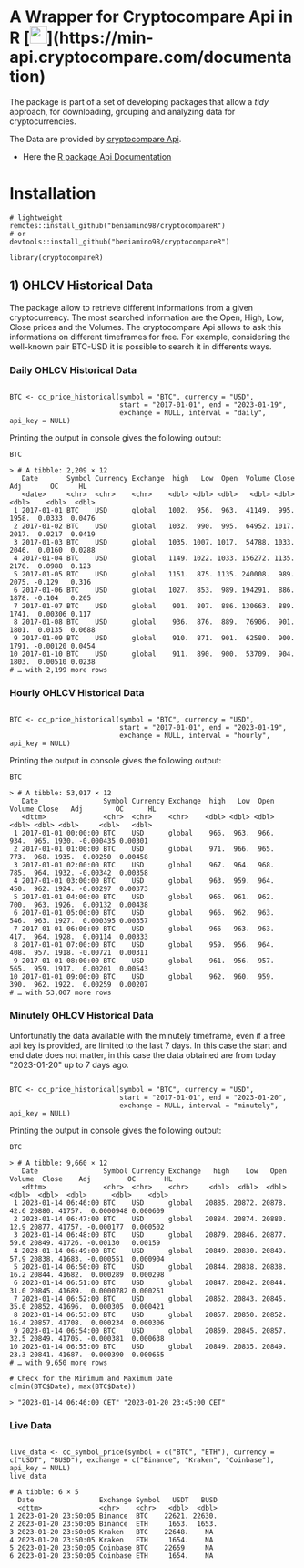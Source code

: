 <h1>A Wrapper for Cryptocompare Api in R [<img src="https://www.cryptocompare.com/media/20562/favicon.png?v=10" width=30 height=30 style="display: inline;">](https://min-api.cryptocompare.com/documentation)</h1>

The package is part of a set of developing packages that allow a *tidy* approach, for downloading, grouping and analyzing data for cryptocurrencies. 

The Data are provided by [cryptocompare Api](https://www.cryptocompare.com). 

- Here the [R package Api Documentation](https://beniamino98.github.io/cryptocompareR-docs/)


# Installation 

```{r Installation}
# lightweight
remotes::install_github("beniamino98/cryptocompareR")
# or
devtools::install_github("beniamino98/cryptocompareR")

library(cryptocompareR)
```

## 1) OHLCV Historical Data
The package allow to retrieve different informations from a given cryptocurrency. The most searched information are the Open, High, Low, Close prices and the Volumes. The cryptocompare Api allows to ask this informations on different timeframes for free. For example, considering the well-known pair BTC-USD it is possible to search it in differents ways.

### Daily OHLCV Historical Data

```{r}

BTC <- cc_price_historical(symbol = "BTC", currency = "USD", 
                           start = "2017-01-01", end = "2023-01-19", 
                           exchange = NULL, interval = "daily", api_key = NULL)
```
Printing the output in console gives the following output: 

```{r}
BTC

> # A tibble: 2,209 × 12
   Date       Symbol Currency Exchange  high   Low  Open  Volume Close   Adj       OC     HL
   <date>     <chr>  <chr>    <chr>    <dbl> <dbl> <dbl>   <dbl> <dbl> <dbl>    <dbl>  <dbl>
 1 2017-01-01 BTC    USD      global   1002.  956.  963.  41149.  995. 1958.  0.0333  0.0476
 2 2017-01-02 BTC    USD      global   1032.  990.  995.  64952. 1017. 2017.  0.0217  0.0419
 3 2017-01-03 BTC    USD      global   1035. 1007. 1017.  54788. 1033. 2046.  0.0160  0.0288
 4 2017-01-04 BTC    USD      global   1149. 1022. 1033. 156272. 1135. 2170.  0.0988  0.123 
 5 2017-01-05 BTC    USD      global   1151.  875. 1135. 240008.  989. 2075. -0.129   0.316 
 6 2017-01-06 BTC    USD      global   1027.  853.  989. 194291.  886. 1878. -0.104   0.205 
 7 2017-01-07 BTC    USD      global    901.  807.  886. 130663.  889. 1741.  0.00306 0.117 
 8 2017-01-08 BTC    USD      global    936.  876.  889.  76906.  901. 1801.  0.0135  0.0688
 9 2017-01-09 BTC    USD      global    910.  871.  901.  62580.  900. 1791. -0.00120 0.0454
10 2017-01-10 BTC    USD      global    911.  890.  900.  53709.  904. 1803.  0.00510 0.0238
# … with 2,199 more rows

```

### Hourly OHLCV Historical Data

```{r}

BTC <- cc_price_historical(symbol = "BTC", currency = "USD", 
                           start = "2017-01-01", end = "2023-01-19", 
                           exchange = NULL, interval = "hourly", api_key = NULL)
```
Printing the output in console gives the following output: 

```{r}
BTC

> # A tibble: 53,017 × 12
   Date                Symbol Currency Exchange  high   Low  Open Volume Close   Adj        OC      HL
   <dttm>              <chr>  <chr>    <chr>    <dbl> <dbl> <dbl>  <dbl> <dbl> <dbl>     <dbl>   <dbl>
 1 2017-01-01 00:00:00 BTC    USD      global    966.  963.  966.   934.  965. 1930. -0.000435 0.00301
 2 2017-01-01 01:00:00 BTC    USD      global    971.  966.  965.   773.  968. 1935.  0.00250  0.00458
 3 2017-01-01 02:00:00 BTC    USD      global    967.  964.  968.   785.  964. 1932. -0.00342  0.00358
 4 2017-01-01 03:00:00 BTC    USD      global    963.  959.  964.   450.  962. 1924. -0.00297  0.00373
 5 2017-01-01 04:00:00 BTC    USD      global    966.  961.  962.   700.  963. 1926.  0.00132  0.00438
 6 2017-01-01 05:00:00 BTC    USD      global    966.  962.  963.   546.  963. 1927.  0.000395 0.00357
 7 2017-01-01 06:00:00 BTC    USD      global    966   963.  963.   417.  964. 1928.  0.00114  0.00333
 8 2017-01-01 07:00:00 BTC    USD      global    959.  956.  964.   408.  957. 1918. -0.00721  0.00311
 9 2017-01-01 08:00:00 BTC    USD      global    961.  956.  957.   565.  959. 1917.  0.00201  0.00543
10 2017-01-01 09:00:00 BTC    USD      global    962.  960.  959.   390.  962. 1922.  0.00259  0.00207
# … with 53,007 more rows

```

### Minutely OHLCV Historical Data
Unfortunatly the data available with the minutely timeframe, even if a free api key is provided, are limited to the last 7 days. In this case the start and end date does not matter, in this case the data obtained are from today "2023-01-20" up to 7 days ago. 

```{r}

BTC <- cc_price_historical(symbol = "BTC", currency = "USD", 
                           start = "2017-01-01", end = "2023-01-20", 
                           exchange = NULL, interval = "minutely", api_key = NULL)
```
Printing the output in console gives the following output: 

```{r}
BTC

> # A tibble: 9,660 × 12
   Date                Symbol Currency Exchange   high    Low   Open Volume  Close    Adj         OC       HL
   <dttm>              <chr>  <chr>    <chr>     <dbl>  <dbl>  <dbl>  <dbl>  <dbl>  <dbl>      <dbl>    <dbl>
 1 2023-01-14 06:46:00 BTC    USD      global   20885. 20872. 20878.   42.6 20880. 41757.  0.0000948 0.000609
 2 2023-01-14 06:47:00 BTC    USD      global   20884. 20874. 20880.   12.9 20877. 41757. -0.000177  0.000502
 3 2023-01-14 06:48:00 BTC    USD      global   20879. 20846. 20877.   59.6 20849. 41726. -0.00130   0.00159 
 4 2023-01-14 06:49:00 BTC    USD      global   20849. 20830. 20849.   57.9 20838. 41683. -0.000551  0.000904
 5 2023-01-14 06:50:00 BTC    USD      global   20844. 20838. 20838.   16.2 20844. 41682.  0.000289  0.000298
 6 2023-01-14 06:51:00 BTC    USD      global   20847. 20842. 20844.   31.0 20845. 41689.  0.0000782 0.000251
 7 2023-01-14 06:52:00 BTC    USD      global   20852. 20843. 20845.   35.0 20852. 41696.  0.000305  0.000421
 8 2023-01-14 06:53:00 BTC    USD      global   20857. 20850. 20852.   16.4 20857. 41708.  0.000234  0.000306
 9 2023-01-14 06:54:00 BTC    USD      global   20859. 20845. 20857.   32.5 20849. 41705. -0.000381  0.000638
10 2023-01-14 06:55:00 BTC    USD      global   20849. 20835. 20849.   23.3 20841. 41687. -0.000390  0.000655
# … with 9,650 more rows

# Check for the Minimum and Maximum Date
c(min(BTC$Date), max(BTC$Date))

> "2023-01-14 06:46:00 CET" "2023-01-20 23:45:00 CET"

```

### Live Data 

```{r}

live_data <- cc_symbol_price(symbol = c("BTC", "ETH"), currency = c("USDT", "BUSD"), exchange = c("Binance", "Kraken", "Coinbase"), api_key = NULL)
live_data

# A tibble: 6 × 5
  Date                Exchange Symbol   USDT   BUSD
  <dttm>              <chr>    <chr>   <dbl>  <dbl>
1 2023-01-20 23:50:05 Binance  BTC    22621. 22630.
2 2023-01-20 23:50:05 Binance  ETH     1653.  1653.
3 2023-01-20 23:50:05 Kraken   BTC    22648.    NA 
4 2023-01-20 23:50:05 Kraken   ETH     1654.    NA 
5 2023-01-20 23:50:05 Coinbase BTC    22659     NA 
6 2023-01-20 23:50:05 Coinbase ETH     1654.    NA 
```






